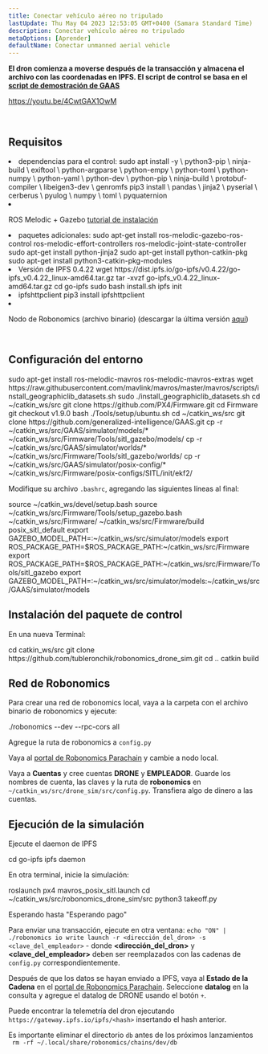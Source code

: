 ```yaml
---
title: Conectar vehículo aéreo no tripulado
lastUpdate: Thu May 04 2023 12:53:05 GMT+0400 (Samara Standard Time)
description: Conectar vehículo aéreo no tripulado
metaOptions: [Aprender]
defaultName: Conectar unmanned aerial vehicle
---
```


**El dron comienza a moverse después de la transacción y almacena el archivo con las coordenadas en IPFS. El script de control se basa en el [script de demostración de GAAS](https://github.com/generalized-intelligence/GAAS)**  

https://youtu.be/4CwtGAX1OwM

<br/>

## Requisitos

<List>

<li> dependencias para el control:

<LessonCodeWrapper language="bash">
sudo apt install -y \
	python3-pip \
	ninja-build \
	exiftool \
	python-argparse \
	python-empy \
	python-toml \
	python-numpy \
	python-yaml \
	python-dev \
	python-pip \
	ninja-build \
	protobuf-compiler \
	libeigen3-dev \
	genromfs
</LessonCodeWrapper>

<LessonCodeWrapper language="bash">
pip3 install \
	pandas \
	jinja2 \
	pyserial \
	cerberus \
	pyulog \
	numpy \
	toml \
	pyquaternion
</LessonCodeWrapper>

</li>

<li class="flex">

ROS Melodic + Gazebo [tutorial de instalación](http://wiki.ros.org/melodic/Instalación)
</li>

<li>paquetes adicionales:

<LessonCodeWrapper language="bash" codeClass="big-code">
sudo apt-get install ros-melodic-gazebo-ros-control ros-melodic-effort-controllers ros-melodic-joint-state-controller
sudo apt-get install python-jinja2
sudo apt-get install python-catkin-pkg
sudo apt-get install python3-catkin-pkg-modules
</LessonCodeWrapper>

</li>

<li>Versión de IPFS 0.4.22

<LessonCodeWrapper language="bash" codeClass="big-code">
wget https://dist.ipfs.io/go-ipfs/v0.4.22/go-ipfs_v0.4.22_linux-amd64.tar.gz
tar -xvzf go-ipfs_v0.4.22_linux-amd64.tar.gz
cd go-ipfs
sudo bash install.sh
ipfs init
</LessonCodeWrapper>

</li>

<li>ipfshttpclient

<LessonCodeWrapper language="bash" codeClass="big-code">
pip3 install ipfshttpclient
</LessonCodeWrapper>

</li>

<li class="flex">

Nodo de Robonomics (archivo binario) (descargar la última versión [aquí](https://github.com/airalab/robonomics/releases))
</li>

</List>

<br/>

## Configuración del entorno

<LessonCodeWrapper language="bash" codeClass="big-code">
sudo apt-get install ros-melodic-mavros ros-melodic-mavros-extras
wget https://raw.githubusercontent.com/mavlink/mavros/master/mavros/scripts/install_geographiclib_datasets.sh
sudo ./install_geographiclib_datasets.sh
cd ~/catkin_ws/src
git clone https://github.com/PX4/Firmware.git
cd Firmware
git checkout v1.9.0
bash ./Tools/setup/ubuntu.sh
</LessonCodeWrapper>

<LessonCodeWrapper language="bash" codeClass="big-code">
cd ~/catkin_ws/src
git clone https://github.com/generalized-intelligence/GAAS.git
cp -r ~/catkin_ws/src/GAAS/simulator/models/* ~/catkin_ws/src/Firmware/Tools/sitl_gazebo/models/
cp -r ~/catkin_ws/src/GAAS/simulator/worlds/* ~/catkin_ws/src/Firmware/Tools/sitl_gazebo/worlds/
cp -r ~/catkin_ws/src/GAAS/simulator/posix-config/* ~/catkin_ws/src/Firmware/posix-configs/SITL/init/ekf2/
</LessonCodeWrapper>

Modifique su archivo `.bashrc`, agregando las siguientes líneas al final:  

<LessonCodeWrapper language="json" codeClass="big-code">
source ~/catkin_ws/devel/setup.bash   
source ~/catkin_ws/src/Firmware/Tools/setup_gazebo.bash ~/catkin_ws/src/Firmware/ ~/catkin_ws/src/Firmware/build posix_sitl_default 
export GAZEBO_MODEL_PATH=:~/catkin_ws/src/simulator/models 
export ROS_PACKAGE_PATH=$ROS_PACKAGE_PATH:~/catkin_ws/src/Firmware 
export ROS_PACKAGE_PATH=$ROS_PACKAGE_PATH:~/catkin_ws/src/Firmware/Tools/sitl_gazebo
export GAZEBO_MODEL_PATH=:~/catkin_ws/src/simulator/models:~/catkin_ws/src/GAAS/simulator/models
</LessonCodeWrapper>  

  
## Instalación del paquete de control
En una nueva Terminal:

<LessonCodeWrapper language="bash" codeClass="big-code">
cd catkin_ws/src
git clone https://github.com/tubleronchik/robonomics_drone_sim.git
cd ..
catkin build
</LessonCodeWrapper>

## Red de Robonomics

Para crear una red de robonomics local, vaya a la carpeta con el archivo binario de robonomics y ejecute:  

<LessonCodeWrapper language="bash">
./robonomics --dev --rpc-cors all
</LessonCodeWrapper>

Agregue la ruta de robonomics a `config.py`

<LessonImages imageClasses="mb" src="iris-drone/IPFS.jpg" alt="IPFS"/>

Vaya al [portal de Robonomics Parachain](https://polkadot.js.org/apps/?rpc=wss%3A%2F%2Fkusama.rpc.robonomics.network%2F#/) y cambie a nodo local.

<LessonImages imageClasses="mb" src="iris-drone/localNode.jpg" alt="localNode"/>

Vaya a **Cuentas** y cree cuentas **DRONE** y **EMPLEADOR**. Guarde los nombres de cuenta, las claves y la ruta de **robonomics** en `~/catkin_ws/src/drone_sim/src/config.py`. Transfiera algo de dinero a las cuentas.

<LessonImages imageClasses="mb" src="iris-drone/addingAcc.jpg" alt="accounts"/>

## Ejecución de la simulación
Ejecute el daemon de IPFS

<LessonCodeWrapper language="bash">
cd go-ipfs
ipfs daemon
</LessonCodeWrapper>

En otra terminal, inicie la simulación:

<LessonCodeWrapper language="bash">
roslaunch px4 mavros_posix_sitl.launch
cd ~/catkin_ws/src/robonomics_drone_sim/src
python3 takeoff.py
</LessonCodeWrapper>

Esperando hasta "Esperando pago" 

<LessonImages imageClasses="mb" src="iris-drone/launch.jpg" alt="launch"/>

Para enviar una transacción, ejecute en otra ventana:
`echo "ON" | ./robonomics io write launch -r <dirección_del_dron> -s <clave_del_empleador>` - donde **<dirección_del_dron>** y **<clave_del_empleador>** deben ser reemplazados con las cadenas de `config.py` correspondientemente.

Después de que los datos se hayan enviado a IPFS, vaya al **Estado de la Cadena** en el [portal de Robonomics Parachain](https://polkadot.js.org/apps/?rpc=wss%3A%2F%2Fkusama.rpc.robonomics.network%2F#/). Seleccione **datalog** en la consulta y agregue el datalog de DRONE usando el botón `+`.


<LessonImages imageClasses="mb" src="iris-drone/datalog.jpg" alt="datalog"/>

Puede encontrar la telemetría del dron ejecutando `https://gateway.ipfs.io/ipfs/<hash>` insertando el hash anterior.

<LessonImages imageClasses="mb" src="iris-drone/output.jpg" alt="output"/>

Es importante eliminar el directorio `db` antes de los próximos lanzamientos  
` rm -rf ~/.local/share/robonomics/chains/dev/db`